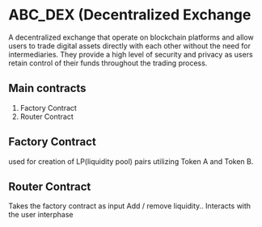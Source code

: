 # ABC_DEX (Decentralized Exchange

A decentralized exchange that operate on blockchain platforms and allow users to trade digital assets directly with each other without the need for intermediaries. They provide a high level of security and privacy as users retain control of their funds throughout the trading process.

## Main contracts 
1. Factory  Contract
2. Router Contract

## Factory Contract 
used for creation of LP(liquidity pool) pairs utilizing Token A and Token B.


## Router Contract
Takes the factory contract as input
Add / remove liquidity..
Interacts with the user interphase
